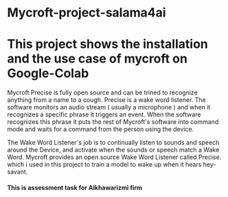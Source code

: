 # Mycroft-project-salama4ai
# **This project shows the installation and the use case of mycroft on Google-Colab**

Mycroft Precise is fully open source and can be trined to recognize anything from a name to a cough. Precise is a wake word listener. The software monitors an audio stream ( usually a microphone ) and when it recognizes a specific phrase it triggers an event. When the software recognizes this phrase it puts the rest of Mycroft's software into command mode and waits for a command from the person using the device.

The Wake Word Listener's job is to continually listen to sounds and speech around the Device, and activate when the sounds or speech match a Wake Word. Mycroft provides an open source Wake Word Listener called Precise. which i used in this project to train a model to wake up when it hears hey-savant.
#### This is assessment task for Alkhawarizmi firm
